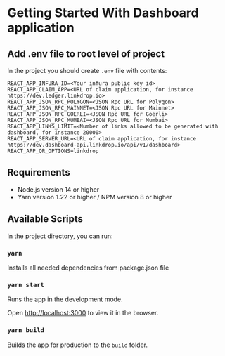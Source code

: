 
# Getting Started With Dashboard application

## Add .env file to root level of project

In the project you should create `.env` file with contents:

    REACT_APP_INFURA_ID=<Your infura public key id>
    REACT_APP_CLAIM_APP=<URL of claim application, for instance https://dev.ledger.linkdrop.io>
    REACT_APP_JSON_RPC_POLYGON=<JSON Rpc URL for Polygon>
    REACT_APP_JSON_RPC_MAINNET=<JSON Rpc URL for Mainnet>
    REACT_APP_JSON_RPC_GOERLI=<JSON Rpc URL for Goerli>
    REACT_APP_JSON_RPC_MUMBAI=<JSON Rpc URL for Mumbai>
    REACT_APP_LINKS_LIMIT=<Number of links allowed to be generated with dashboard, for instance 20000>
    REACT_APP_SERVER_URL=<URL of claim application, for instance https://dev.dashboard-api.linkdrop.io/api/v1/dashboard>
    REACT_APP_QR_OPTIONS=linkdrop


## Requirements

 - Node.js version 14 or higher
 - Yarn version 1.22 or higher / NPM version 8 or higher

## Available Scripts

In the project directory, you can run:

### `yarn` 

Installs all needed dependencies from package.json file

### `yarn start`

Runs the app in the development mode.

Open [http://localhost:3000](http://localhost:3000) to view it in the browser.

### `yarn build`

Builds the app for production to the `build` folder.